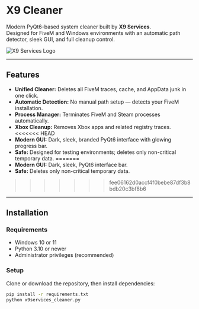 # X9 Cleaner

Modern PyQt6-based system cleaner built by **X9 Services**.  
Designed for FiveM and Windows environments with an automatic path detector, sleek GUI, and full cleanup control.

![X9 Services Logo](https://r2.fivemanage.com/pBiGGCmRzm0Awt8Uc72Pb/image_2025-10-26_232314568.png)

---

## Features
- **Unified Cleaner:** Deletes all FiveM traces, cache, and AppData junk in one click.  
- **Automatic Detection:** No manual path setup — detects your FiveM installation.  
- **Process Manager:** Terminates FiveM and Steam processes automatically.  
- **Xbox Cleanup:** Removes Xbox apps and related registry traces.  
<<<<<<< HEAD
- **Modern GUI:** Dark, sleek, branded PyQt6 interface with glowing progress bar.  
- **Safe:** Designed for testing environments; deletes only non-critical temporary data.
=======
- **Modern GUI:** Dark, sleek, PyQt6 interface bar.  
- **Safe:** Deletes only non-critical temporary data.
>>>>>>> fee06162d0accf4f0bebe87df3b8bdb20c3bf8b6

---

## Installation

### Requirements
- Windows 10 or 11  
- Python 3.10 or newer  
- Administrator privileges (recommended)

### Setup
Clone or download the repository, then install dependencies:
```bash
pip install -r requirements.txt
python x9services_cleaner.py
```
